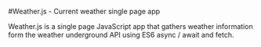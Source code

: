 #Weather.js - Current weather single page app

Weather.js is a single page JavaScript app that gathers weather information form the weather underground API using ES6 async / await and fetch.
